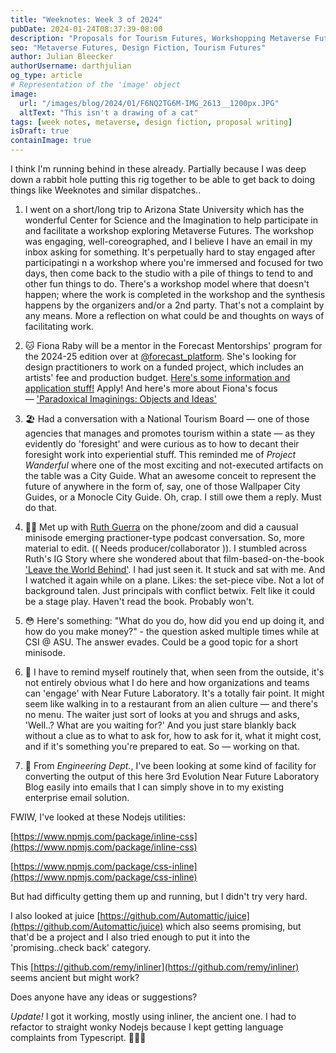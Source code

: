 ```yaml
---
title: "Weeknotes: Week 3 of 2024"
pubDate: 2024-01-24T08:37:39-08:00
description: "Proposals for Tourism Futures, Workshopping Metaverse Futures and Inlining CSS"
seo: "Metaverse Futures, Design Fiction, Tourism Futures"
author: Julian Bleecker
authorUsername: darthjulian
og_type: article
# Representation of the 'image' object
image:
  url: "/images/blog/2024/01/F6NQ2TG6M-IMG_2613__1200px.JPG"
  altText: "This isn't a drawing of a cat"
tags: [week notes, metaverse, design fiction, proposal writing]
isDraft: true
containImage: true
---
```


I think I'm running behind in these already. Partially because I was deep down a rabbit hole putting this rig together to be able to get back to doing things like Weeknotes and similar dispatches..

1. I went on a short/long trip to Arizona State University which has the wonderful Center for Science and the Imagination to help participate in and facilitate a workshop exploring Metaverse Futures. The workshop was engaging, well-coreographed, and I believe I have an email in my inbox asking for something. It's perpetually hard to stay engaged after participatingi n a workshop where you're immersed and focused for two days, then come back to the studio with a pile of things to tend to and other fun things to do. There's a workshop model where that doesn't happen; where the work is completed in the workshop and the synthesis happens by the organizers and/or a 2nd party. That's not a complaint by any means. More a reflection on what could be and thoughts on ways of facilitating work.

2. 🐱 Fiona Raby will be a mentor in the Forecast Mentorships' program for the 2024-25 edition over at [@forecast_platform](https://instagram.com/forecast_platform). She's looking for design practitioners to work on a funded project, which includes an artists' fee and production budget. [Here's some information and application stuff!](https://forecast-platform.com/guidelines) Apply! And here's more about Fiona's focus — ['Paradoxical Imaginings: Objects and Ideas'](https://forecast-platform.com/mentor/fiona-raby)

3. 🏖️ Had a conversation with a National Tourism Board — one of those agencies that manages and promotes tourism within a state — as they evidently do 'foresight' and were curious as to how to decant their foresight work into experiential stuff. This reminded me of _Project Wanderful_ where one of the most exciting and not-executed artifacts on the table was a City Guide. What an awesome conceit to represent the future of anywhere in the form of, say, one of those Wallpaper City Guides, or a Monocle City Guide. Oh, crap. I still owe them a reply. Must do that.

4. 🖖🏽 Met up with [Ruth Guerra](https://instagram.com/ridguerra) on the phone/zoom and did a causual minisode emerging practioner-type podcast conversation. So, more material to edit. (( Needs producer/collaborator )). I stumbled across Ruth's IG Story where she wondered about that film-based-on-the-book ['Leave the World Behind'](https://www.imdb.com/title/tt12747748/). I had just seen it. It stuck and sat with me. And I watched it again while on a plane. Likes: the set-piece vibe. Not a lot of background talen. Just principals with conflict betwix. Felt like it could be a stage play. Haven't read the book. Probably won't.

5. 😳 Here's something: "What do you do, how did you end up doing it, and how do you make money?" - the question asked multiple times while at CSI @ ASU. The answer evades. Could be a good topic for a short minisode.

6. 🥩 I have to remind myself routinely that, when seen from the outside, it's not entirely obvious what I do here and how organizations and teams can 'engage' with Near Future Laboratory. It's a totally fair point. It might seem like walking in to a restaurant from an alien culture — and there's no menu. The waiter just sort of looks at you and shrugs and asks, 'Well..? What are you waiting for?' And you just stare blankly back without a clue as to what to ask for, how to ask for it, what it might cost, and if it's something you're prepared to eat. So — working on that.

7. 🔌 From <em>Engineering Dept.</em>, I've been looking at some kind of facility for converting the output of this here 3rd Evolution Near Future Laboratory Blog easily into emails that I can simply shove in to my existing enterprise email solution.

FWIW, I've looked at these Nodejs utilities:

[https://www.npmjs.com/package/inline-css](https://www.npmjs.com/package/inline-css)

[https://www.npmjs.com/package/css-inline](https://www.npmjs.com/package/css-inline)

But had difficulty getting them up and running, but I didn't try very hard.

I also looked at juice [https://github.com/Automattic/juice](https://github.com/Automattic/juice) which also seems promising, but that'd be a project and I also tried enough to put it into the 'promising..check back' category.

This [https://github.com/remy/inliner](https://github.com/remy/inliner) seems ancient but might work?

Does anyone have any ideas or suggestions?

<em>Update!</em> I got it working, mostly using inliner, the ancient one. I had to refactor to straight wonky Nodejs because I kept getting language complaints from Typescript. 🤷🏽‍♂️